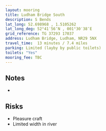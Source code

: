 ```yaml
---
layout: mooring
title: Ludham Bridge South
description: S Bends
lat_long: 52.698968 , 1.5105262
lat_long_deg: 52°41′56″N , 001°30′38″E
grid_reference: TG 37293 17037
address: Ludham Bridge, Ludham, NR29 5NX
travel_time:  13 minutes / 7.4 miles
parking: Limited (layby by public toilets)
toilets: "Yes"
mooring_fee: TBC
---
```


## Notes

- 

## Risks

- Pleasure craft
- Limited width in river